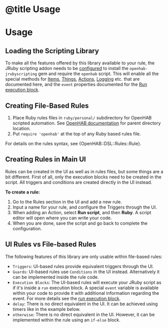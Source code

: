 # @title Usage

# Usage

## Loading the Scripting Library

To make all the features offered by this library available to your rule, the JRuby scripting addon needs to
be [configured](docs/installation.md#from-the-user-interface) to install the `openhab-jrubyscripting` gem and
require the `openhab` script. This will enable all the special methods for [Items](docs/usage/items/index.md),
[Things](docs/usage/things.md), [Actions](docs/usage/misc/actions.md), [Logging](docs/usage/misc/logging.md) etc. that are documented here,
and the `event` properties documented for the [Run execution block](docs/usage/execution/run.md).

## Creating File-Based Rules

1. Place Ruby rules files in `ruby/personal/` subdirectory for OpenHAB scripted automation.  See [OpenHAB documentation](https://www.openhab.org/docs/configuration/jsr223.html#script-locations) for parent directory location.
2. Put `require 'openhab'` at the top of any Ruby based rules file.

For details on the rules syntax, see {OpenHAB::DSL::Rules::Rule}.

## Creating Rules in Main UI

Rules can be created in the UI as well as in rules files, but some things are a bit different.
First of all, only the execution blocks need to be created in the script. All triggers and conditions
are created directly in the UI instead.

**To create a rule:**

1. Go to the Rules section in the UI and add a new rule.
2. Input a name for your rule, and configure the Triggers through the UI.
3. When adding an Action, select **Run script**, and then **Ruby**. A script editor will open where you can write your code.
4. When you are done, save the script and go back to complete the configuration.

## UI Rules vs File-based Rules

The following features of this library are only usable within file-based rules:

* `Triggers`: UI-based rules provide equivalent triggers through the UI.
* `Guards`: UI-based rules use `Conditions` in the UI instead. Alternatively it can be implemented inside the rule code.
* `Execution Blocks`: The UI-based rules will execute your JRuby script as if it's inside a `run` execution block. 
A special `event` variable is available within your code to provide it with additional information regarding the event. 
For more details see the [run execution block](docs/usage/execution/run.md).
* `delay`: There is no direct equivalent in the UI. It can be achieved using timers like in the example below.
* `otherwise`: There is no direct equivalent in the UI. However, it can be implemented within the rule using an `if-else` block.
